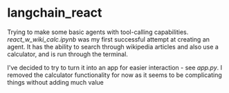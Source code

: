 # langchain_react
Trying to make some basic agents with tool-calling capabilities.
_react_w_wiki_calc.ipynb_ was my first successful attempt at creating an agent. It has the ability to search through wikipedia articles and also use a calculator, and is run through the terminal.

I've decided to try to turn it into an app for easier interaction - see _app.py_. I removed the calculator functionality for now as it seems to be complicating things without adding much value
